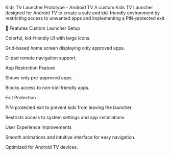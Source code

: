 Kids TV Launcher Prototype - Android TV
A custom Kids TV Launcher designed for Android TV to create a safe and kid-friendly environment by restricting access to unwanted apps and implementing a PIN-protected exit.

🚀 Features
Custom Launcher Setup

Colorful, kid-friendly UI with large icons.

Grid-based home screen displaying only approved apps.

D-pad remote navigation support.

App Restriction Feature

Shows only pre-approved apps.

Blocks access to non-kid-friendly apps.

Exit Protection

PIN-protected exit to prevent kids from leaving the launcher.

Restricts access to system settings and app installations.

User Experience Improvements

Smooth animations and intuitive interface for easy navigation.

Optimized for Android TV devices.
